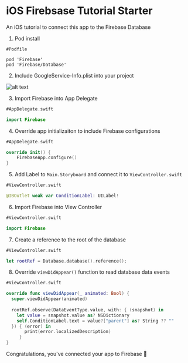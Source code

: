 # iOS Firebsase Tutorial Starter

An iOS tutorial to connect this app to the Firebase Database

1. Pod install

```
#Podfile

pod 'Firebase'
pod 'Firebase/Database'
```

2. Include GoogleService-Info.plist into your project

![alt text](https://image.ibb.co/bsKuJS/Screen_Shot_2018_03_02_at_3_27_13_PM.png "GoogleService-Info.plist")


3. Import Firebase into App Delegate
```swift
#AppDelegate.swift

import Firebase
```


4. Override app initializaiton to include Firebase configurations
```swift
#AppDelegate.swift

override init() {
	FirebaseApp.configure()
}
```

5. Add Label to `Main.Storyboard` and connect it to `ViewController.swift`

```swift
#ViewController.swift

@IBOutlet weak var ConditionLabel: UILabel!
```

6. Import Firebase into View Controller
```swift
#ViewController.swift

import Firebase
```

7. Create a reference to the root of the database

```swift
#ViewController.swift

let rootRef = Database.database().reference();
```

8. Override `viewDidAppear()` function to read database data events

```swift
#ViewController.swift

override func viewDidAppear(_ animated: Bool) {
  super.viewDidAppear(animated)
  
  rootRef.observe(DataEventType.value, with: { (snapshot) in
    let value = snapshot.value as? NSDictionary
    self.ConditionLabel.text = value?["parent"] as? String ?? ""
  }) { (error) in
       print(error.localizedDescription)
     }
}
```


Congratulations, you've connected your app to Firebase :tada:
